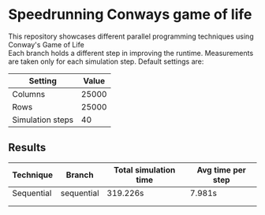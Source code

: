 # Speedrunning Conways game of life

This repository showcases different parallel programming techniques using Conway's Game of Life  
Each branch holds a different step in improving the runtime. Measurements are taken only for each simulation step. Default settings are:  

| Setting          | Value                             |
|------------------|-----------------------------------|
| Columns          | 25000                             |
| Rows             | 25000                             |
| Simulation steps | 40                                |

## Results

| Technique        | Branch              | Total simulation time       | Avg time per step               |
|------------------|---------------------|-----------------------------|---------------------------------|
| Sequential       | sequential          | 319.226s                    | 7.981s                          |
|                  |                     |                             |                                 |
|                  |                     |                             |                                 |